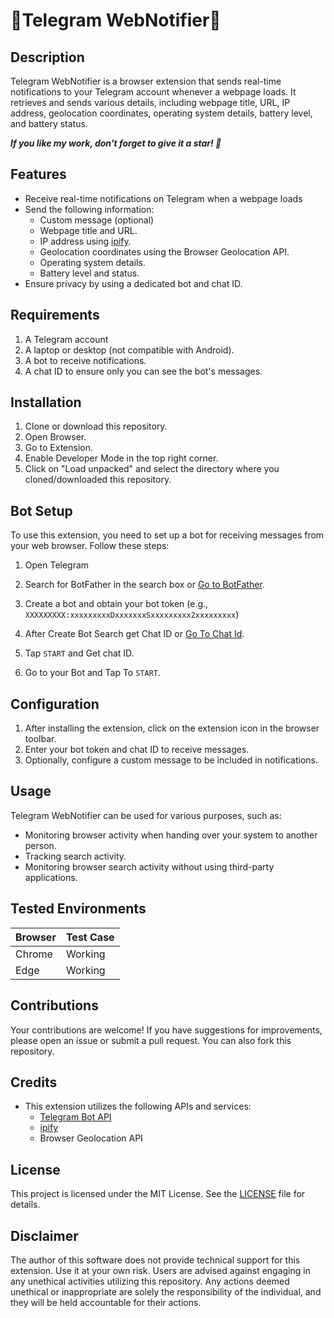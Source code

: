 # 🚀Telegram WebNotifier🚀


## Description
Telegram WebNotifier is a browser extension that sends real-time notifications to your Telegram account whenever a webpage loads. It retrieves and sends various details, including webpage title, URL, IP address, geolocation coordinates, operating system details, battery level, and battery status.

***If you like my work, don't forget to give it a star! 🌟***


## Features
- Receive real-time notifications on Telegram when a webpage loads
- Send the following information:
  - Custom message (optional)
  - Webpage title and URL.
  - IP address using [ipify](ipify.org).
  - Geolocation coordinates using the Browser Geolocation API.
  - Operating system details.
  - Battery level and status.
- Ensure privacy by using a dedicated bot and chat ID.

## Requirements
1. A Telegram account
2. A laptop or desktop (not compatible with Android).
3. A bot to receive notifications.
4. A chat ID to ensure only you can see the bot's messages.
## Installation
1. Clone or download this repository.
2. Open Browser.
3. Go to Extension.
4. Enable Developer Mode in the top right corner.
5. Click on "Load unpacked" and select the directory where you cloned/downloaded this repository.
## Bot Setup
To use this extension, you need to set up a bot for receiving messages from your web browser. Follow these steps:

1. Open Telegram
2. Search for BotFather in the search box or [Go to BotFather](https://web.telegram.org/k/#@BotFather).
3. Create a bot and obtain your bot token (e.g., `XXXXXXXXX:xxxxxxxxxDxxxxxxxSxxxxxxxxx2xxxxxxxxx`)
4. After Create Bot Search get Chat ID or [Go To Chat Id](https://web.telegram.org/k/#@chatIDrobot).
 

5. Tap `START` and Get chat ID.
6. Go to your Bot and Tap To `START`.
## Configuration
1. After installing the extension, click on the extension icon in the browser toolbar.
2. Enter your bot token and chat ID to receive messages.
3. Optionally, configure a custom message to be included in notifications.


## Usage
Telegram WebNotifier can be used for various purposes, such as:

- Monitoring browser activity when handing over your system to another person.
- Tracking search activity.
- Monitoring browser search activity without using third-party applications.

## Tested Environments
| Browser |	Test Case |
|-------- | -----------|
| Chrome	| Working    |
| Edge	  | Working    |

## Contributions
Your contributions are welcome! If you have suggestions for improvements, please open an issue or submit a pull request. You can also fork this repository.


## Credits
- This extension utilizes the following APIs and services:
  - [Telegram Bot API](https://core.telegram.org/bots/api)
  - [ipify](https://www.ipify.org/)
  - Browser Geolocation API
 <!-- - Chrome Extension APIs -->


## License
This project is licensed under the MIT License. See the [LICENSE](LICENSE) file for details.

## Disclaimer

The author of this software does not provide technical support for this extension. Use it at your own risk. Users are advised against engaging in any unethical activities utilizing this repository. Any actions deemed unethical or inappropriate are solely the responsibility of the individual, and they will be held accountable for their actions.
